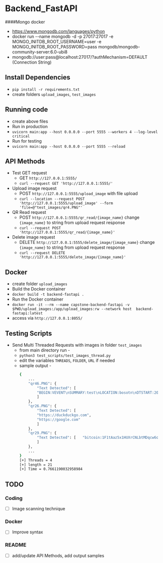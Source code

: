 # Backend_FastAPI

####Mongo docker

- https://www.mongodb.com/languages/python
- docker run --name mongodb -d -p 27017:27017 -e MONGO_INITDB_ROOT_USERNAME=user -e MONGO_INITDB_ROOT_PASSWORD=pass mongodb/mongodb-community-server:6.0-ubi8
- mongodb://user:pass@localhost:27017/?authMechanism=DEFAULT (Connection String)

## Install Dependencies
- `pip install -r requirements.txt`
- create folders `upload_images`, `test_images`

## Running code
- create above files
- Run in production
- `uvicorn main:app --host 0.0.0.0 --port 5555 --workers 4 --log-level critical`
- Run for testing
- `uvicorn main:app --host 0.0.0.0 --port 5555 --reload`

## API Methods
- Test GET request
    - GET `http://127.0.0.1:5555/`
    - `curl --request GET 'http://127.0.0.1:5555/'`
- Upload image request
    - POST `http://127.0.0.1:5555/upload_image` with file upload
    - `curl --location --request POST 'http://127.0.0.1:5555/upload_image' --form 'file=@"test_images/qr4.PNG"'`
- QR Read request
    - POST `http://127.0.0.1:5555/qr_read/{image_name}` change `{image_name}` to string from upload request response 
    - `curl --request POST 'http://127.0.0.1:5555/qr_read/{image_name}'`
- Delete image request
    - DELETE `http://127.0.0.1:5555/delete_image/{image_name}` change `{image_name}` to string from upload request response 
    - `curl --request DELETE 'http://127.0.0.1:5555/delete_image/{image_name}'`

## Docker
- create folder `upload_images`
- Build the Docker container
- `docker build -t backend-fastapi .`
- Run the Docker container
- `docker run -it --rm --name capstone-backend-fastapi -v $PWD/upload_images:/app/upload_images:rw --network host  backend-fastapi:latest`
- access via `http://127.0.0.1:8055/`

## Testing Scripts
- Send Multi Threaded Requests with images in folder `test_images`
    - from main directory run -
    - `python3 test_scripts/test_images_thread.py`
    - edit the variables `THREADS`, `FOLDER`, `URL` if needed
    - sample output -
        ```bash
        {
            ...
            "qr46.PNG": {
                "Text Detected": [
                "BEGIN:VEVENT\nSUMMARY:test\nLOCATION:bosotn\nDTSTART:20230209T195800\nDTEND:20230303T195800\nEND:VEVENT\n"
                ]
            },
            "qr26.PNG": {
                "Text Detected": [
                "https://duckduckgo.com",
                "https://google.com"
                ]
            },
            "qr29.PNG": {
                "Text Detected": [   "bitcoin:1F1tAaz5x1HUXrCNLbtMDqcw6o5GNn4xqX?amount=0.05&message=test msg"
                ]
            },
            ...
        }
        [+] Threads = 4
        [+] length = 21
        [+] Time = 0.7661190032958984
        ```
## TODO
### Coding
- [ ] Image scanning technique
### Docker
- [ ] Improve syntax
### README
- [ ] add/update API Methods, add output samples

